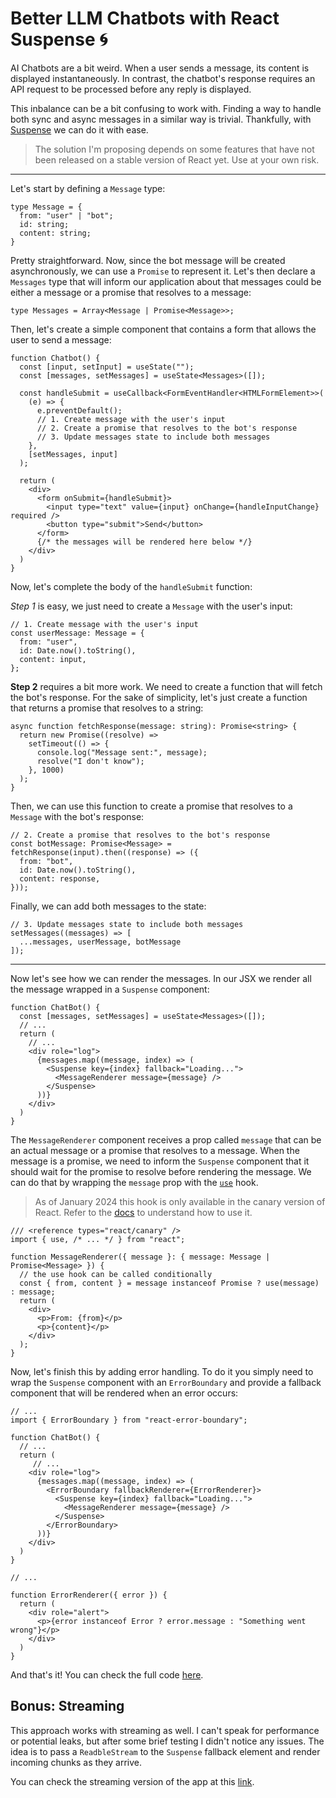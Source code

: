 # Better LLM Chatbots with React Suspense 🌀

AI Chatbots are a bit weird. When a user sends a message, its content is displayed instantaneously. In contrast, the chatbot's response requires an API request to be processed before any reply is displayed.

This inbalance can be a bit confusing to work with. Finding a way to handle both sync and async messages in a similar way is trivial. Thankfully, with [Suspense](https://react.dev/reference/react/Suspense) we can do it with ease.

> The solution I'm proposing depends on some features that have not been released on a stable version of React yet. Use at your own risk.

---

Let's start by defining a `Message` type:

```tsx
type Message = {
  from: "user" | "bot";
  id: string;
  content: string;
}
```

Pretty straightforward. Now, since the bot message will be created asynchronously, we can use a `Promise` to represent it. Let's then declare a `Messages` type that will inform our application about that messages could be either a message or a promise that resolves to a message:

```tsx
type Messages = Array<Message | Promise<Message>>;
```

Then, let's create a simple component that contains a form that allows the user to send a message:

```tsx
function Chatbot() {
  const [input, setInput] = useState("");
  const [messages, setMessages] = useState<Messages>([]);
  
  const handleSubmit = useCallback<FormEventHandler<HTMLFormElement>>(
    (e) => {
      e.preventDefault();
      // 1. Create message with the user's input
      // 2. Create a promise that resolves to the bot's response
      // 3. Update messages state to include both messages
    },
    [setMessages, input]
  );
  
  return (
    <div>
      <form onSubmit={handleSubmit}>
        <input type="text" value={input} onChange={handleInputChange} required />
        <button type="submit">Send</button>
      </form>
      {/* the messages will be rendered here below */}
    </div>
  )
}
```

Now, let's complete the body of the `handleSubmit` function:

*Step 1* is easy, we just need to create a `Message` with the user's input:

```tsx
// 1. Create message with the user's input
const userMessage: Message = {
  from: "user",
  id: Date.now().toString(),
  content: input,
};
```

**Step 2** requires a bit more work. We need to create a function that will fetch the bot's response. For the sake of simplicity, let's just create a function that returns a promise that resolves to a string:

```tsx
async function fetchResponse(message: string): Promise<string> {
  return new Promise((resolve) =>
    setTimeout(() => {
      console.log("Message sent:", message);
      resolve("I don't know");
    }, 1000)
  );
}
```

Then, we can use this function to create a promise that resolves to a `Message` with the bot's response:

```tsx
// 2. Create a promise that resolves to the bot's response
const botMessage: Promise<Message> = fetchResponse(input).then((response) => ({
  from: "bot",
  id: Date.now().toString(),
  content: response,
}));
```

Finally, we can add both messages to the state:

```tsx
// 3. Update messages state to include both messages
setMessages((messages) => [
  ...messages, userMessage, botMessage
]);
```

---

Now let's see how we can render the messages. In our JSX we render all the message wrapped in a `Suspense` component:

```tsx
function ChatBot() {
  const [messages, setMessages] = useState<Messages>([]);
  // ...
  return (
    // ...
    <div role="log">
      {messages.map((message, index) => (
        <Suspense key={index} fallback="Loading...">
          <MessageRenderer message={message} />
        </Suspense>
      ))}
    </div>
  )
}
```

The `MessageRenderer` component receives a prop called `message` that can be an actual message or a promise that resolves to a message. When the message is a promise, we need to inform the `Suspense` component that it should wait for the promise to resolve before rendering the message. We can do that by wrapping the `message` prop with the [`use`](https://react.dev/reference/react/use) hook.

> As of January 2024 this hook is only available in the canary version of React. Refer to the [docs](https://react.dev/reference/react/use) to understand how to use it.

```tsx
/// <reference types="react/canary" />
import { use, /* ... */ } from "react";

function MessageRenderer({ message }: { message: Message | Promise<Message> }) {
  // the use hook can be called conditionally
  const { from, content } = message instanceof Promise ? use(message) : message;
  return (
    <div>
      <p>From: {from}</p>
      <p>{content}</p>
    </div>
  );
}
```

Now, let's finish this by adding error handling. To do it you simply need to wrap the `Suspense` component with an `ErrorBoundary` and provide a fallback component that will be rendered when an error occurs:

```tsx
// ...
import { ErrorBoundary } from "react-error-boundary";

function ChatBot() {
  // ...
  return (
     // ...
    <div role="log">
      {messages.map((message, index) => (
        <ErrorBoundary fallbackRenderer={ErrorRenderer}>
          <Suspense key={index} fallback="Loading...">
            <MessageRenderer message={message} />
          </Suspense>
        </ErrorBoundary>
      ))}
    </div>
  )
}

// ...

function ErrorRenderer({ error }) {
  return (
    <div role="alert">
      <p>{error instanceof Error ? error.message : "Something went wrong"}</p>
    </div>
  )
}
```

And that's it! You can check the full code [here](https://github.com/fibonacid/react-suspence-chat-app/blob/main/src/App.tsx).

## Bonus: Streaming

This approach works with streaming as well. I can't speak for performance or potential leaks, but after some brief testing I didn't notice any issues.
The idea is to pass a `ReadbleStream` to the `Suspense` fallback element and render incoming chunks as they arrive.

You can check the streaming version of the app at this [link](https://github.com/fibonacid/react-suspence-chat-app/blob/main/src/Streaming.tsx).